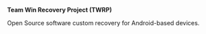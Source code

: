 **Team Win Recovery Project (TWRP)**

Open Source software custom recovery for Android-based devices.

